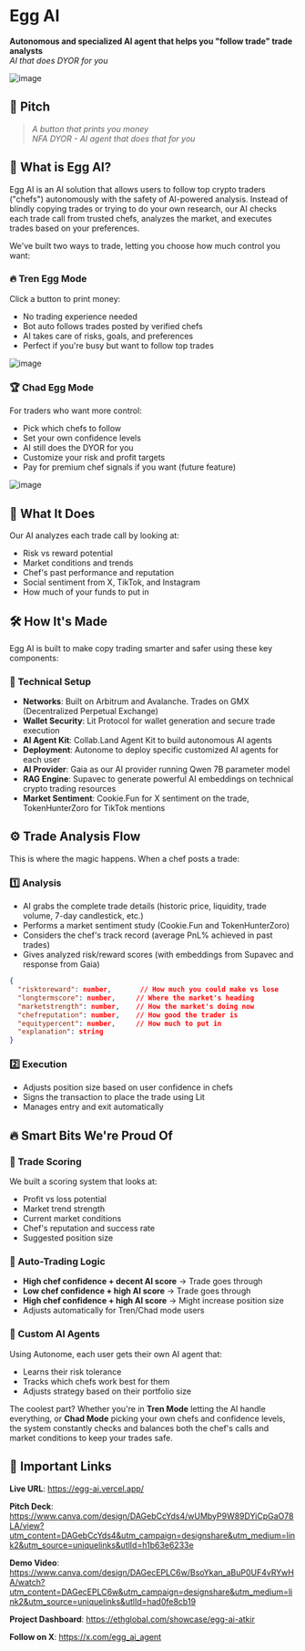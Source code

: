 # Egg AI

**Autonomous and specialized AI agent that helps you "follow trade" trade analysts**  
_AI that does DYOR for you_

![image](https://github.com/user-attachments/assets/59ee468f-c2e3-4370-96db-d5774e472fab)

## 🎯 Pitch
> *A button that prints you money*  
> *NFA DYOR - AI agent that does that for you*

## 🥚 What is Egg AI?
Egg AI is an AI solution that allows users to follow top crypto traders ("chefs") autonomously with the safety of AI-powered analysis. Instead of blindly copying trades or trying to do your own research, our AI checks each trade call from trusted chefs, analyzes the market, and executes trades based on your preferences.

We've built two ways to trade, letting you choose how much control you want:

### 🔥 Tren Egg Mode
Click a button to print money:
- No trading experience needed
- Bot auto follows trades posted by verified chefs
- AI takes care of risks, goals, and preferences
- Perfect if you're busy but want to follow top trades

![image](https://github.com/user-attachments/assets/848c9dd4-de60-46c4-b219-f768bf002144)

### 🏆 Chad Egg Mode
For traders who want more control:
- Pick which chefs to follow
- Set your own confidence levels
- AI still does the DYOR for you
- Customize your risk and profit targets
- Pay for premium chef signals if you want (future feature)

![image](https://github.com/user-attachments/assets/100c3f50-16bf-41e6-89c5-6784bff96148)

## 🤖 What It Does
Our AI analyzes each trade call by looking at:
- Risk vs reward potential
- Market conditions and trends
- Chef's past performance and reputation
- Social sentiment from X, TikTok, and Instagram
- How much of your funds to put in

## 🛠 How It's Made
Egg AI is built to make copy trading smarter and safer using these key components:

### 🔧 Technical Setup
- **Networks**: Built on Arbitrum and Avalanche. Trades on GMX (Decentralized Perpetual Exchange)
- **Wallet Security**: Lit Protocol for wallet generation and secure trade execution
- **AI Agent Kit**: Collab.Land Agent Kit to build autonomous AI agents
- **Deployment**: Autonome to deploy specific customized AI agents for each user
- **AI Provider**: Gaia as our AI provider running Qwen 7B parameter model
- **RAG Engine**: Supavec to generate powerful AI embeddings on technical crypto trading resources
- **Market Sentiment**: Cookie.Fun for X sentiment on the trade, TokenHunterZoro for TikTok mentions

## ⚙️ Trade Analysis Flow
This is where the magic happens. When a chef posts a trade:

### 1️⃣ **Analysis**
- AI grabs the complete trade details (historic price, liquidity, trade volume, 7-day candlestick, etc.)
- Performs a market sentiment study (Cookie.Fun and TokenHunterZoro)
- Considers the chef's track record (average PnL% achieved in past trades)
- Gives analyzed risk/reward scores (with embeddings from Supavec and response from Gaia)

```json
{
  "risktoreward": number,       // How much you could make vs lose
  "longtermscore": number,     // Where the market's heading
  "marketstrength": number,    // How the market's doing now
  "chefreputation": number,    // How good the trader is
  "equitypercent": number,     // How much to put in
  "explanation": string   
}
```

### 2️⃣ **Execution**
- Adjusts position size based on user confidence in chefs
- Signs the transaction to place the trade using Lit
- Manages entry and exit automatically

## 🔥 Smart Bits We're Proud Of

### 🎯 Trade Scoring
We built a scoring system that looks at:
- Profit vs loss potential
- Market trend strength
- Current market conditions
- Chef's reputation and success rate
- Suggested position size

### 🤖 Auto-Trading Logic
- **High chef confidence + decent AI score** → Trade goes through
- **Low chef confidence + high AI score** → Trade goes through
- **High chef confidence + high AI score** → Might increase position size
- Adjusts automatically for Tren/Chad mode users

### 🤝 Custom AI Agents
Using Autonome, each user gets their own AI agent that:
- Learns their risk tolerance
- Tracks which chefs work best for them
- Adjusts strategy based on their portfolio size

The coolest part? Whether you're in **Tren Mode** letting the AI handle everything, or **Chad Mode** picking your own chefs and confidence levels, the system constantly checks and balances both the chef's calls and market conditions to keep your trades safe.

## 🔗 Important Links

**Live URL**: https://egg-ai.vercel.app/

**Pitch Deck**: https://www.canva.com/design/DAGebCcYds4/wUMbyP9W89DYiCpGaO78LA/view?utm_content=DAGebCcYds4&utm_campaign=designshare&utm_medium=link2&utm_source=uniquelinks&utlId=h1b63e6233e

**Demo Video**: https://www.canva.com/design/DAGecEPLC6w/BsoYkan_aBuP0UF4vRYwHA/watch?utm_content=DAGecEPLC6w&utm_campaign=designshare&utm_medium=link2&utm_source=uniquelinks&utlId=had0fe8cb19

**Project Dashboard**: https://ethglobal.com/showcase/egg-ai-atkir

**Follow on X**: https://x.com/egg_ai_agent

